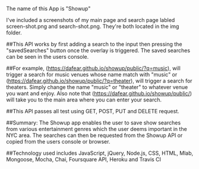 The name of this App is "Showup"


I've included a screenshots of my main page and search page labled screen-shot.png and search-shot.png. They're both located in the img folder.


##This API works by first adding a search to the input then pressing the "savedSearches" button once the overlay is triggered. The saved searches can be seen in the users console. 

##For example, (https://dafear.github.io/showup/public/?q=music), will trigger a search for music venues whose name match with "music"  or (https://dafear.github.io/showup/public/?q=theater), will trigger a search for theaters. Simply change the name "music" or "theater" to whatever venue you want and enjoy.  Also note that (https://dafear.github.io/showup/public/) will take you to the main area where you can enter your search.




##This API passes all test using GET, POST, PUT and DELETE request.




##Summary: The Showup app enables the user to save show searches from various entertainment genres which the user deems important in the NYC area.  The searches can then be requested from the Showup API or copied from the users console or browser.  


##Technology used includes JavaScript, jQuery, Node.js, CSS, HTML, Mlab, Mongoose, Mocha, Chai, Foursquare API, Heroku and Travis CI